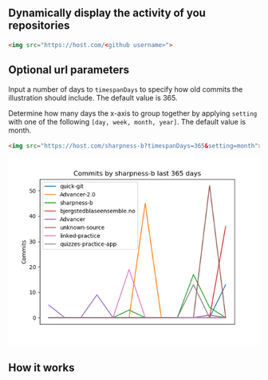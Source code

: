 ## Dynamically display the activity of you repositories

```html
<img src="https://host.com/<github username>">
```

## Optional url parameters

Input a number of days to `timespanDays` to specify how old commits the illustration should include. The default value is 365.

Determine how many days the x-axis to group together by applying `setting` with one of the following `[day, week, month, year]`. The default value is month.


```html
<img src="https://host.com/sharpness-b?timespanDays=365&setting=month">
```

![example image](static/example.png?raw=true)

## How it works
